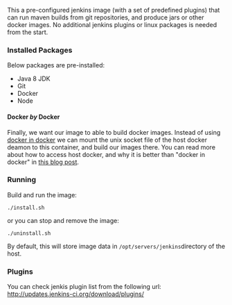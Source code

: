 This a pre-configured jenkins image (with a set of predefined plugins) that can run maven builds from git repositories, and produce jars or other docker images. No additional jenkins plugins or linux packages is needed from the start.

### Installed Packages
Below packages are pre-installed:
- Java 8 JDK
- Git
- Docker
- Node


#### Docker *by* Docker
Finally, we want our image to able to build docker images. Instead of using [docker in docker](https://github.com/jpetazzo/dind) we can mount the unix socket file of the host docker deamon to this container, and build our images there. You can read more about how to access host docker, and why it is better than "docker in docker" in [this blog post](http://jpetazzo.github.io/2015/09/03/do-not-use-docker-in-docker-for-ci/).

### Running

Build and run the image:
```language-bash
./install.sh
```

or you can stop and remove the image:
```language-bash
./uninstall.sh
```
By default, this will store image data in `/opt/servers/jenkins`directory of the host.

### Plugins

You can check jenkis plugin list from the following url:
http://updates.jenkins-ci.org/download/plugins/

